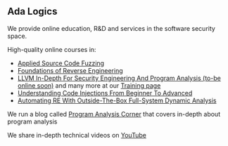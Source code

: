 ## Ada Logics
We provide online education, R&D and services in the software security space.

High-quality online courses in:
- [Applied Source Code Fuzzing](https://adalogics.com/training-source-fuzz)
- [Foundations of Reverse Engineering](https://adalogics.com/training-foundations-of-reverse-engineering-online)
- [LLVM In-Depth For Security Engineering And Program Analysis (to-be online soon)](https://adalogics.com/training-llvm-for-security)
and many more at our [Training page](https://adalogics.com/cyber-security-training)
- [Understanding Code Injections From Beginner To Advanced](https://adalogics.com/training-codeinjection)
- [Automating RE With Outside-The-Box Full-System Dynamic Analysis](https://adalogics.com/training-re-automation)

We run a blog called [Program Analysis Corner](https://adalogics.com/blog) that covers in-depth about program analysis

We share in-depth technical videos on [YouTube](https://www.youtube.com/channel/UC9AiX8FOiOpK6mNggXSamBg) 
